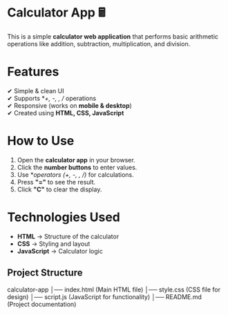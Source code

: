 # Calculator App 🖩

This is a simple **calculator web application** that performs basic arithmetic operations like addition, subtraction, multiplication, and division.

# Features
✔ Simple & clean UI  
✔ Supports **+, -, *, /** operations  
✔ Responsive (works on **mobile & desktop**)  
✔ Created using **HTML, CSS, JavaScript**  

# How to Use  
1. Open the **calculator app** in your browser.  
2. Click the **number buttons** to enter values.  
3. Use **operators (+, -, *, /)** for calculations.  
4. Press **"="** to see the result.  
5. Click **"C"** to clear the display.  

# Technologies Used
- **HTML** → Structure of the calculator  
- **CSS** → Styling and layout  
- **JavaScript** → Calculator logic  

##  Project Structure  
calculator-app
│── index.html (Main HTML file)
│── style.css  (CSS file for design)
│── script.js  (JavaScript for functionality)
│── README.md  (Project documentation)
